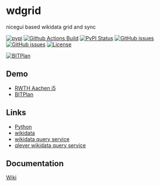 # wdgrid
nicegui based wikidata grid and sync

[![pypi](https://img.shields.io/pypi/pyversions/wdgrid)](https://pypi.org/project/wdgrid/)
[![Github Actions Build](https://github.com/WolfgangFahl/wdgrid/actions/workflows/build.yml/badge.svg)](https://github.com/WolfgangFahl/wdgrid/actions/workflows/build.yml)
[![PyPI Status](https://img.shields.io/pypi/v/wdgrid.svg)](https://pypi.python.org/pypi/wdgrid/)
[![GitHub issues](https://img.shields.io/github/issues/WolfgangFahl/wdgrid.svg)](https://github.com/WolfgangFahl/wdgrid/issues)
[![GitHub issues](https://img.shields.io/github/issues-closed/WolfgangFahl/wdgrid.svg)](https://github.com/WolfgangFahl/wdgrid/issues/?q=is%3Aissue+is%3Aclosed)
[![License](https://img.shields.io/github/license/WolfgangFahl/wdgrid.svg)](https://www.apache.org/licenses/LICENSE-2.0)

[![BITPlan](http://wiki.bitplan.com/images/wiki/thumb/3/38/BITPlanLogoFontLessTransparent.png/198px-BITPlanLogoFontLessTransparent.png)](http://www.bitplan.com)

## Demo
* [RWTH Aachen i5](https://wdgrid.wikidata.dbis.rwth-aachen.de/)
* [BITPlan](https://wdgrid.bitplan.com)

## Links
* [Python](https://www.python.org/)
* [wikidata](https://www.wikidata.org/wiki/Wikidata:Main_Page)
* [wikidata query service](https://query.wikidata.org/)
* [qlever wikidata query service](https://qlever.cs.uni-freiburg.de/wikidata)

## Documentation
[Wiki](http://wiki.bitplan.com/index.php/Wdgrid)
